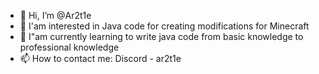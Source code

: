 - 👋 Hi, I’m @Ar2t1e
- 👀 I'am interested in Java code for creating modifications for Minecraft
- 🌱 I"am currently learning to write java code from basic knowledge to professional knowledge
- 📫 How to contact me: Discord - ar2t1e
<!---
Ar2t1e/Ar2t1e is a ✨ special ✨ repository because its `README.md` (this file) appears on your GitHub profile.
You can click the Preview link to take a look at your changes.
--->
